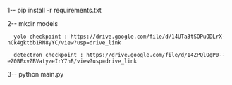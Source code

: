 1--  pip install -r requirements.txt

2--  mkdir models

      yolo checkpoint : https://drive.google.com/file/d/14UTa3tSOPuODLrX-nCk4gktbb1RN8yYC/view?usp=drive_link
      
      detectron checkpoint : https://drive.google.com/file/d/14ZPQlOgP0--eZ0BExvZBVatyzeIrY7hB/view?usp=drive_link

3-- python main.py



